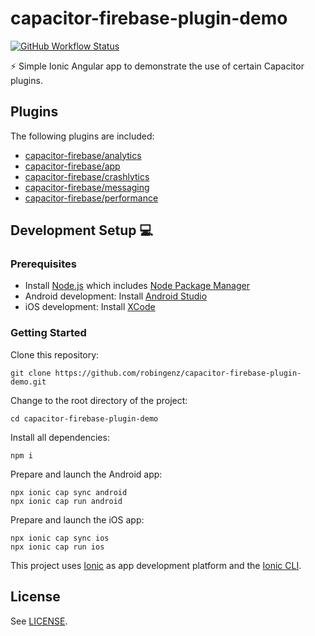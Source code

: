 # capacitor-firebase-plugin-demo

[![GitHub Workflow Status](https://img.shields.io/github/workflow/status/robingenz/capacitor-firebase-plugin-demo/CI/main)](https://github.com/robingenz/capacitor-firebase-plugin-demo/actions)

<!-- [![GitHub tag (latest SemVer)](https://img.shields.io/github/tag/robingenz/capacitor-firebase-plugin-demo?color=brightgreen&label=version)](https://github.com/robingenz/capacitor-firebase-plugin-demo/releases) -->

⚡️ Simple Ionic Angular app to demonstrate the use of certain Capacitor plugins.

## Plugins

The following plugins are included:

- [capacitor-firebase/analytics](https://github.com/robingenz/capacitor-firebase)
- [capacitor-firebase/app](https://github.com/robingenz/capacitor-firebase)
- [capacitor-firebase/crashlytics](https://github.com/robingenz/capacitor-firebase)
- [capacitor-firebase/messaging](https://github.com/robingenz/capacitor-firebase)
- [capacitor-firebase/performance](https://github.com/robingenz/capacitor-firebase)

## Development Setup 💻

### Prerequisites

- Install [Node.js](https://nodejs.org) which includes [Node Package Manager](https://www.npmjs.com/get-npm)
- Android development: Install [Android Studio](https://developer.android.com/studio)
- iOS development: Install [XCode](https://apps.apple.com/de/app/xcode/id497799835?mt=12)

### Getting Started

Clone this repository:

```
git clone https://github.com/robingenz/capacitor-firebase-plugin-demo.git
```

Change to the root directory of the project:

```
cd capacitor-firebase-plugin-demo
```

Install all dependencies:

```
npm i
```

Prepare and launch the Android app:

```
npx ionic cap sync android
npx ionic cap run android
```

Prepare and launch the iOS app:

```
npx ionic cap sync ios
npx ionic cap run ios
```

This project uses [Ionic](https://ionicframework.com/) as app development platform and the [Ionic CLI](https://ionicframework.com/docs/cli).

<!-- ## Changelog

See [CHANGELOG.md](https://github.com/robingenz/capacitor-firebase-plugin-demo/blob/main/CHANGELOG.md). -->

## License

See [LICENSE](https://github.com/robingenz/capacitor-firebase-plugin-demo/blob/main/LICENSE).
